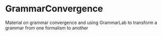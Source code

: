 # GrammarConvergence
Material on grammar convergence and using GrammarLab to transform a grammar from one formalism to another
